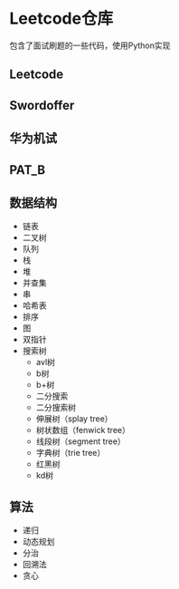 # Leetcode仓库
包含了面试刷题的一些代码，使用Python实现
## Leetcode
## Swordoffer
## 华为机试
## PAT_B
## 数据结构
- 链表
- 二叉树
- 队列
- 栈
- 堆
- 并查集
- 串
- 哈希表
- 排序
- 图
- 双指针
- 搜索树
  - avl树
  - b树
  - b+树
  - 二分搜索
  - 二分搜索树
  - 伸展树（splay tree）
  - 树状数组（fenwick tree）
  - 线段树（segment tree）
  - 字典树（trie tree）
  - 红黑树
  - kd树
  
## 算法
- 递归
- 动态规划
- 分治
- 回溯法
- 贪心
